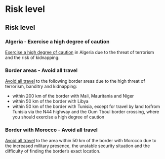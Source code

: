 # Risk level

## Risk level

### Algeria - Exercise a high degree of caution

[Exercise a high degree of caution](#levels "Risk Levels") in Algeria due to the threat of terrorism and the risk of kidnapping.

### Border areas - Avoid all travel

[Avoid all travel](#levels "Risk Levels") to the following border areas due to the high threat of terrorism, banditry and kidnapping:

* within 200 km of the border with Mali, Mauritania and Niger
* within 50 km of the border with Libya
* within 50 km of the border with Tunisia, except for travel by land to/from Tunisia via the N44 highway and the Oum Tboul border crossing, where you should exercise a high degree of caution

### Border with Morocco - Avoid all travel

[Avoid all travel](#levels "Risk Levels") to the area within 50 km of the border with Morocco due to the increased military presence, the unstable security situation and the difficulty of finding the border’s exact location.